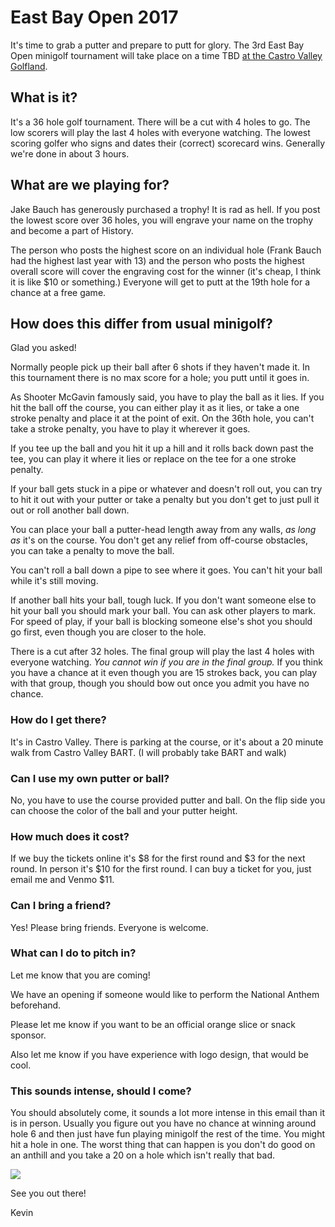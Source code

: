 <link href="https://cdn.rawgit.com/kevinburke/markdowncss/master/markdown.css"
rel="stylesheet"></link>

# East Bay Open 2017

It's time to grab a putter and prepare to putt for glory. The 3rd East Bay
Open minigolf tournament will take place on a time TBD [at the Castro Valley
Golfland](https://www.golfland.com/castrovalley/).

## What is it?

It's a 36 hole golf tournament. There will be a cut with 4 holes to go. The low
scorers will play the last 4 holes with everyone watching. The lowest scoring
golfer who signs and dates their (correct) scorecard wins. Generally we're done
in about 3 hours.

## What are we playing for?

Jake Bauch has generously purchased a trophy! It is rad as hell. If you post
the lowest score over 36 holes, you will engrave your name on the trophy and
become a part of History.

The person who posts the highest score on an individual hole (Frank Bauch had
the highest last year with 13) and the person who posts the highest overall
score will cover the engraving cost for the winner (it's cheap, I think it is
like $10 or something.) Everyone will get to putt at the 19th hole for a chance
at a free game.

## How does this differ from usual minigolf?

Glad you asked!

Normally people pick up their ball after 6 shots if they haven't made it. In
this tournament there is no max score for a hole; you putt until it goes in.

As Shooter McGavin famously said, you have to play the ball as it lies. If you
hit the ball off the course, you can either play it as it lies, or take a one
stroke penalty and place it at the point of exit. On the 36th hole, you can't
take a stroke penalty, you have to play it wherever it goes.

If you tee up the ball and you hit it up a hill and it rolls back down past
the tee, you can play it where it lies or replace on the tee for a one stroke
penalty.

If your ball gets stuck in a pipe or whatever and doesn't roll out, you can try
to hit it out with your putter or take a penalty but you don't get to just pull
it out or roll another ball down.

You can place your ball a putter-head length away from any walls, *as long as*
it's on the course. You don't get any relief from off-course obstacles, you can
take a penalty to move the ball.

You can't roll a ball down a pipe to see where it goes. You can't hit your ball
while it's still moving.

If another ball hits your ball, tough luck. If you don't want someone else to
hit your ball you should mark your ball. You can ask other players to mark. For
speed of play, if your ball is blocking someone else's shot you should go
first, even though you are closer to the hole.

There is a cut after 32 holes. The final group will play the last 4 holes with
everyone watching. *You cannot win if you are in the final group.* If you think
you have a chance at it even though you are 15 strokes back, you can play with
that group, though you should bow out once you admit you have no chance.

### How do I get there?

It's in Castro Valley. There is parking at the course, or it's about a 20
minute walk from Castro Valley BART. (I will probably take BART and walk)

### Can I use my own putter or ball?

No, you have to use the course provided putter and ball. On the flip side you
can choose the color of the ball and your putter height.

### How much does it cost?

If we buy the tickets online it's $8 for the first round and $3 for the next
round. In person it's $10 for the first round. I can buy a ticket for you, just
email me and Venmo $11.

### Can I bring a friend?

Yes! Please bring friends. Everyone is welcome.

### What can I do to pitch in?

Let me know that you are coming!

We have an opening if someone would like to perform the National Anthem beforehand.

Please let me know if you want to be an official orange slice or snack sponsor.

Also let me know if you have experience with logo design, that would be cool.

### This sounds intense, should I come?

You should absolutely come, it sounds a lot more intense in this email than it
is in person. Usually you figure out you have no chance at winning around hole
6 and then just have fun playing minigolf the rest of the time. You might hit a
hole in one. The worst thing that can happen is you don't do good on an anthill
and you take a 20 on a hole which isn't really that bad.

<img src="https://media.giphy.com/media/kGVuQRmroRI3u/giphy.gif" />

See you out there!

Kevin
